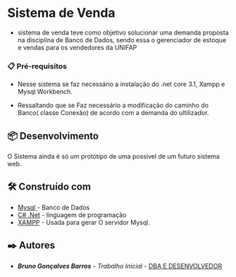 # Sistema de Venda

* sistema de venda teve como objetivo solucionar uma demanda proposta na disciplina de Banco de Dados, sendo essa o gerenciador de estoque e vendas para os vendedores da UNIFAP


### 📋 Pré-requisitos

* Nesse sistema se faz necessário a instalação do .net core 3.1, Xampp e Mysql Workbench. 

* Ressaltando que se Faz necessário a modificação do caminho do Banco( classe Conexão) de acordo com a demanda do ultilizador. 


## 📦 Desenvolvimento

O Sistema ainda é só um protótipo de uma possível de um futuro sistema web.

## 🛠️ Construído com


* [Mysql ](https://dev.mysql.com/doc/workbench/en/) - Banco de Dados
* [C# .Net](https://docs.microsoft.com/pt-br/dotnet/csharp/) - linguagem de programação
* [XAMPP](https://rometools.github.io/rome/) - Usada para gerar O servidor Mysql.


## ✒️ Autores

* ***Bruno Gonçalves Barros*** - *Trabalho Inicial* - [DBA E DESENVOLVEDOR ](https://github.com/SrMorpheus)
